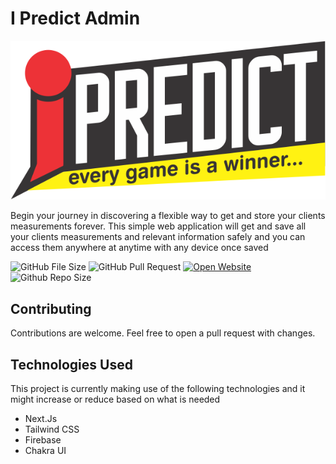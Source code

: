 # I Predict Admin

![I-Predict Admin](https://raw.githubusercontent.com/hokagedemehin/iPredictAdmin/main/public/logo/ipredict.png "Website Image" )

Begin your journey in discovering a flexible way to get and store your clients measurements forever. This simple web application will get and save all your clients measurements and relevant information safely and you can access them anywhere at anytime with any device once saved

 ![GitHub File Size](https://img.shields.io/github/languages/code-size/hokageDemehin/iPredictAdmin)  ![GitHub Pull Request](https://img.shields.io/github/issues-pr-closed/hokageDemehin/iPredictAdmin)  [![Open Website](https://img.shields.io/website?up_message=online&url=https%3A%2F%2Fipredictadmin.vercel.app)](https://ipredictadmin.vercel.app/)![Github Repo Size](https://img.shields.io/github/repo-size/hokagedemehin/iPredictAdmin)
## Contributing

Contributions are welcome. Feel free to open a pull request with changes. 

## Technologies Used
This project is currently making use of the following technologies and it might increase or reduce based on what is needed

- Next.Js
- Tailwind CSS
- Firebase
- Chakra UI
